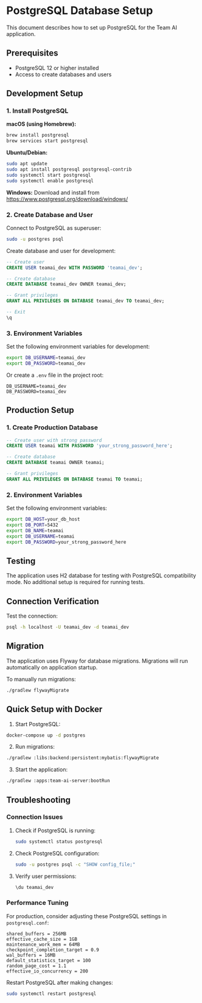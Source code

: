 # PostgreSQL Database Setup

This document describes how to set up PostgreSQL for the Team AI application.

## Prerequisites

- PostgreSQL 12 or higher installed
- Access to create databases and users

## Development Setup

### 1. Install PostgreSQL

**macOS (using Homebrew):**
```bash
brew install postgresql
brew services start postgresql
```

**Ubuntu/Debian:**
```bash
sudo apt update
sudo apt install postgresql postgresql-contrib
sudo systemctl start postgresql
sudo systemctl enable postgresql
```

**Windows:**
Download and install from https://www.postgresql.org/download/windows/

### 2. Create Database and User

Connect to PostgreSQL as superuser:
```bash
sudo -u postgres psql
```

Create database and user for development:
```sql
-- Create user
CREATE USER teamai_dev WITH PASSWORD 'teamai_dev';

-- Create database
CREATE DATABASE teamai_dev OWNER teamai_dev;

-- Grant privileges
GRANT ALL PRIVILEGES ON DATABASE teamai_dev TO teamai_dev;

-- Exit
\q
```

### 3. Environment Variables

Set the following environment variables for development:
```bash
export DB_USERNAME=teamai_dev
export DB_PASSWORD=teamai_dev
```

Or create a `.env` file in the project root:
```
DB_USERNAME=teamai_dev
DB_PASSWORD=teamai_dev
```

## Production Setup

### 1. Create Production Database

```sql
-- Create user with strong password
CREATE USER teamai WITH PASSWORD 'your_strong_password_here';

-- Create database
CREATE DATABASE teamai OWNER teamai;

-- Grant privileges
GRANT ALL PRIVILEGES ON DATABASE teamai TO teamai;
```

### 2. Environment Variables

Set the following environment variables:
```bash
export DB_HOST=your_db_host
export DB_PORT=5432
export DB_NAME=teamai
export DB_USERNAME=teamai
export DB_PASSWORD=your_strong_password_here
```

## Testing

The application uses H2 database for testing with PostgreSQL compatibility mode. No additional setup is required for running tests.

## Connection Verification

Test the connection:
```bash
psql -h localhost -U teamai_dev -d teamai_dev
```

## Migration

The application uses Flyway for database migrations. Migrations will run automatically on application startup.

To manually run migrations:
```bash
./gradlew flywayMigrate
```

## Quick Setup with Docker

1. Start PostgreSQL:
```bash
docker-compose up -d postgres
```

2. Run migrations:
```bash
./gradlew :libs:backend:persistent:mybatis:flywayMigrate
```

3. Start the application:
```bash
./gradlew :apps:team-ai-server:bootRun
```

## Troubleshooting

### Connection Issues

1. Check if PostgreSQL is running:
   ```bash
   sudo systemctl status postgresql
   ```

2. Check PostgreSQL configuration:
   ```bash
   sudo -u postgres psql -c "SHOW config_file;"
   ```

3. Verify user permissions:
   ```sql
   \du teamai_dev
   ```

### Performance Tuning

For production, consider adjusting these PostgreSQL settings in `postgresql.conf`:

```
shared_buffers = 256MB
effective_cache_size = 1GB
maintenance_work_mem = 64MB
checkpoint_completion_target = 0.9
wal_buffers = 16MB
default_statistics_target = 100
random_page_cost = 1.1
effective_io_concurrency = 200
```

Restart PostgreSQL after making changes:
```bash
sudo systemctl restart postgresql
```
